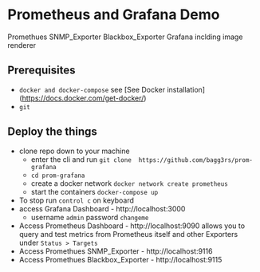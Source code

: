 # Prometheus and Grafana Demo
Promethues SNMP_Exporter Blackbox_Exporter Grafana inclding image renderer

## Prerequisites
* `docker and docker-compose` see [See Docker installation] (https://docs.docker.com/get-docker/)
* `git` 
## Deploy the things
* clone repo down to your machine
  * enter the cli and run `git clone 
https://github.com/bagg3rs/prom-grafana`
  * `cd prom-grafana`
  * create a docker network `docker network create prometheus` 
  * start the containers  `docker-compose up`
* To stop run `control c` on keyboard
* access Grafana Dashboard - http://localhost:3000
  * username `admin` password `changeme`
* Access Prometheus Dashboard - http://localhost:9090 allows you to query and test metrics from Prometheus itself and other Exporters under `Status > Targets`
* Access Promethues SNMP_Exporter - http://localhost:9116
* Access Promethues Blackbox_Exporter - http://localhost:9115
